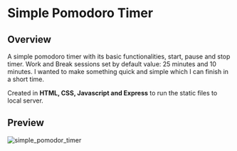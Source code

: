 # Simple Pomodoro Timer

## Overview
A simple pomodoro timer with its basic functionalities, start, pause and stop timer.
Work and Break sessions set by default value: 25 minutes and 10 minutes.
I wanted to make something quick and simple which I can finish in a short time.

Created in **HTML, CSS, Javascript and Express** to run the static files to local server.

## Preview

![simple_pomodor_timer](https://github.com/EveningStar05/pomodoro-timer/assets/98946459/4c5bf529-6809-4bcd-88f8-a43b8fa4ee5b)
